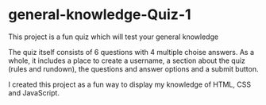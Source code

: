 # general-knowledge-Quiz-1
This project is a fun quiz which will test your general knowledge

The quiz itself consists of 6 questions with 4 multiple choise answers. As a whole, it includes a place to create a username, a section about the quiz (rules and rundown), the questions and answer options and a submit button.

I created this project as a fun way to display my knowledge of HTML, CSS and JavaScript.
